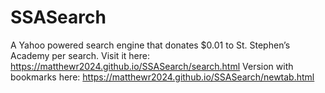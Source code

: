 # SSASearch
A Yahoo powered search engine that donates $0.01 to St. Stephen’s Academy per search. 
Visit it here: https://matthewr2024.github.io/SSASearch/search.html
Version with bookmarks here: https://matthewr2024.github.io/SSASearch/newtab.html
